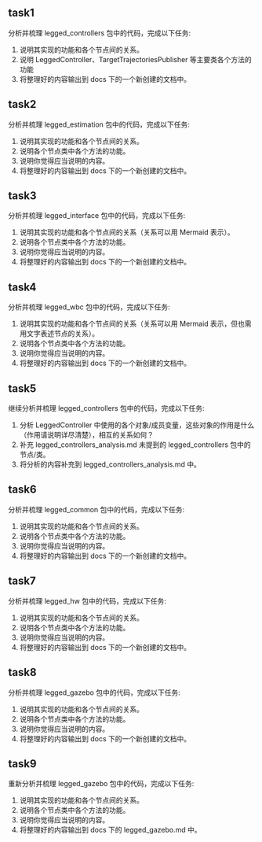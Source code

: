 ## task1
分析并梳理 legged_controllers 包中的代码，完成以下任务:
1. 说明其实现的功能和各个节点间的关系。
2. 说明 LeggedController、TargetTrajectoriesPublisher 等主要类各个方法的功能
3. 将整理好的内容输出到 docs 下的一个新创建的文档中。

## task2
分析并梳理 legged_estimation 包中的代码，完成以下任务:
1. 说明其实现的功能和各个节点间的关系。
2. 说明各个节点类中各个方法的功能。
3. 说明你觉得应当说明的内容。
4. 将整理好的内容输出到 docs 下的一个新创建的文档中。

## task3
分析并梳理 legged_interface 包中的代码，完成以下任务:
1. 说明其实现的功能和各个节点间的关系（关系可以用 Mermaid 表示）。
2. 说明各个节点类中各个方法的功能。
3. 说明你觉得应当说明的内容。
4. 将整理好的内容输出到 docs 下的一个新创建的文档中。

## task4
分析并梳理 legged_wbc 包中的代码，完成以下任务:
1. 说明其实现的功能和各个节点间的关系（关系可以用 Mermaid 表示，但也需用文字表述节点的关系）。
2. 说明各个节点类中各个方法的功能。
3. 说明你觉得应当说明的内容。
4. 将整理好的内容输出到 docs 下的一个新创建的文档中。

## task5
继续分析并梳理 legged_controllers 包中的代码，完成以下任务:
1. 分析 LeggedController 中使用的各个对象/成员变量，这些对象的作用是什么（作用请说明详尽清楚），相互的关系如何？
2. 补充 legged_controllers_analysis.md 未提到的 legged_controllers 包中的节点/类。
3. 将分析的内容补充到 legged_controllers_analysis.md 中。

## task6
分析并梳理 legged_common 包中的代码，完成以下任务:
1. 说明其实现的功能和各个节点间的关系。
2. 说明各个节点类中各个方法的功能。
3. 说明你觉得应当说明的内容。
4. 将整理好的内容输出到 docs 下的一个新创建的文档中。

## task7
分析并梳理 legged_hw 包中的代码，完成以下任务:
1. 说明其实现的功能和各个节点间的关系。
2. 说明各个节点类中各个方法的功能。
3. 说明你觉得应当说明的内容。
4. 将整理好的内容输出到 docs 下的一个新创建的文档中。

## task8
分析并梳理 legged_gazebo 包中的代码，完成以下任务:
1. 说明其实现的功能和各个节点间的关系。
2. 说明各个节点类中各个方法的功能。
3. 说明你觉得应当说明的内容。
4. 将整理好的内容输出到 docs 下的一个新创建的文档中。

## task9
重新分析并梳理 legged_gazebo 包中的代码，完成以下任务:
1. 说明其实现的功能和各个节点间的关系。
2. 说明各个节点类中各个方法的功能。
3. 说明你觉得应当说明的内容。
4. 将整理好的内容输出到 docs 下的 legged_gazebo.md 中。
